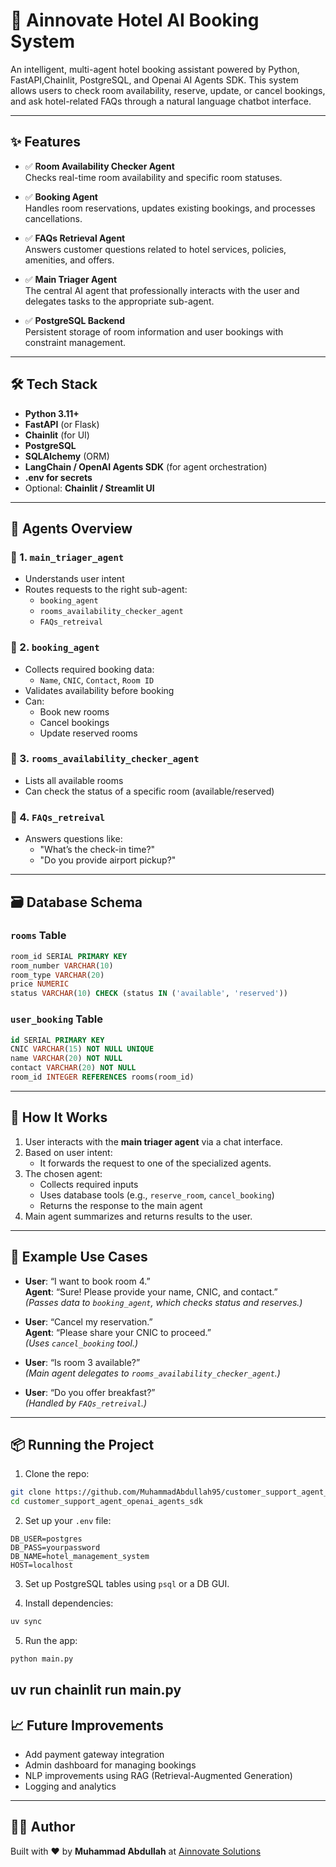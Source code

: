# 🏨 Ainnovate Hotel AI Booking System

An intelligent, multi-agent hotel booking assistant powered by Python, FastAPI,Chainlit, PostgreSQL, and Openai AI Agents SDK. This system allows users to check room availability, reserve, update, or cancel bookings, and ask hotel-related FAQs through a natural language chatbot interface.

---

## ✨ Features

- ✅ **Room Availability Checker Agent**  
  Checks real-time room availability and specific room statuses.

- ✅ **Booking Agent**  
  Handles room reservations, updates existing bookings, and processes cancellations.

- ✅ **FAQs Retrieval Agent**  
  Answers customer questions related to hotel services, policies, amenities, and offers.

- ✅ **Main Triager Agent**  
  The central AI agent that professionally interacts with the user and delegates tasks to the appropriate sub-agent.

- ✅ **PostgreSQL Backend**  
  Persistent storage of room information and user bookings with constraint management.

---

## 🛠️ Tech Stack

- **Python 3.11+**
- **FastAPI** (or Flask)
- **Chainlit** (for UI)
- **PostgreSQL**
- **SQLAlchemy** (ORM)
- **LangChain / OpenAI Agents SDK** (for agent orchestration)
- **.env for secrets**
- Optional: **Chainlit / Streamlit UI**

---

## 🧠 Agents Overview

### 🔹 1. `main_triager_agent`
- Understands user intent
- Routes requests to the right sub-agent:
  - `booking_agent`
  - `rooms_availability_checker_agent`
  - `FAQs_retreival`

### 🔹 2. `booking_agent`
- Collects required booking data:
  - `Name`, `CNIC`, `Contact`, `Room ID`
- Validates availability before booking
- Can:
  - Book new rooms
  - Cancel bookings
  - Update reserved rooms

### 🔹 3. `rooms_availability_checker_agent`
- Lists all available rooms
- Can check the status of a specific room (available/reserved)

### 🔹 4. `FAQs_retreival`
- Answers questions like:
  - "What’s the check-in time?"
  - "Do you provide airport pickup?"

---

## 🗃️ Database Schema

### `rooms` Table
```sql
room_id SERIAL PRIMARY KEY
room_number VARCHAR(10)
room_type VARCHAR(20)
price NUMERIC
status VARCHAR(10) CHECK (status IN ('available', 'reserved'))
```

### `user_booking` Table
```sql
id SERIAL PRIMARY KEY
CNIC VARCHAR(15) NOT NULL UNIQUE
name VARCHAR(20) NOT NULL
contact VARCHAR(20) NOT NULL
room_id INTEGER REFERENCES rooms(room_id)
```

---

## 🚀 How It Works

1. User interacts with the **main triager agent** via a chat interface.
2. Based on user intent:
   - It forwards the request to one of the specialized agents.
3. The chosen agent:
   - Collects required inputs
   - Uses database tools (e.g., `reserve_room`, `cancel_booking`)
   - Returns the response to the main agent
4. Main agent summarizes and returns results to the user.

---

## 🧪 Example Use Cases

- **User**: “I want to book room 4.”  
  **Agent**: “Sure! Please provide your name, CNIC, and contact.”  
  *(Passes data to `booking_agent`, which checks status and reserves.)*

- **User**: “Cancel my reservation.”  
  **Agent**: “Please share your CNIC to proceed.”  
  *(Uses `cancel_booking` tool.)*

- **User**: “Is room 3 available?”  
  *(Main agent delegates to `rooms_availability_checker_agent`.)*

- **User**: “Do you offer breakfast?”  
  *(Handled by `FAQs_retreival`.)*

---

## 📦 Running the Project

1. Clone the repo:

```bash
git clone https://github.com/MuhammadAbdullah95/customer_support_agent_openai_agents_sdk.git
cd customer_support_agent_openai_agents_sdk
```

2. Set up your `.env` file:

```
DB_USER=postgres
DB_PASS=yourpassword
DB_NAME=hotel_management_system
HOST=localhost
```

3. Set up PostgreSQL tables using `psql` or a DB GUI.

4. Install dependencies:

```bash
uv sync
```

5. Run the app:

```bash
python main.py
```
uv run chainlit run main.py
---

## 📈 Future Improvements

- Add payment gateway integration
- Admin dashboard for managing bookings
- NLP improvements using RAG (Retrieval-Augmented Generation)
- Logging and analytics

---

## 👨‍💻 Author

Built with ❤️ by **Muhammad Abdullah** at [Ainnovate Solutions](#)

